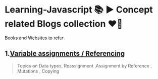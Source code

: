 # Learning-Javascript :books: ▶️ Concept related Blogs collection :heart_on_fire:
  Books and Websites to refer 

## 1.[Variable assignments / Referencing](https://www.sitepoint.com/variable-assignment-mutation-javascript/)
> Topics on Data types, Reassignment ,Assignment by Reference , Mutations ,  Copying
